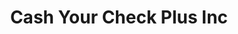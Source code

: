 ---
title: Cash Your Check Plus Inc
slug: cash-your-check-plus-inc
updated-on: '2024-05-30T13:44:31.749Z'
created-on: '2024-05-30T13:41:46.671Z'
published-on: '2024-05-30T13:54:32.469Z'
f_city-state-2:
- cms/city/ferndale-mi.md
- cms/city/hazel-park-mi.md
- cms/city/mount-clemens-mi.md
f_locations:
- cms/payday-loan/cash-your-check-plus-inc-8976.md
- cms/payday-loan/cash-your-check-plus-inc-8977.md
- cms/payday-loan/cash-your-check-plus-inc-8978.md
- cms/payday-loan/cash-your-check-plus-inc-8979.md
f_states:
- cms/state/michigan.md
layout: '[company].html'
tags: company
---